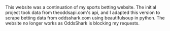 This website was a continuation of my sports betting website. The initial project took data from theoddsapi.com's api, and I adapted this version to scrape betting data from oddsshark.com using beautifulsoup in python. The website no longer works as OddsShark is blocking my requests.  
